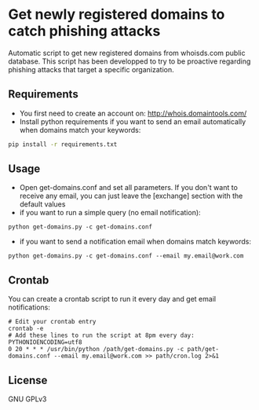 # Get newly registered domains to catch phishing attacks

Automatic script to get new registered domains from whoisds.com public database. This script has been developped to try to be proactive regarding phishing attacks that target a specific organization.

## Requirements

* You first need to create an account on: http://whois.domaintools.com/
* Install python requirements if you want to send an email automatically when domains match your keywords:

```sh
pip install -r requirements.txt
```

## Usage

* Open get-domains.conf and set all parameters. If you don't want to receive any email, you can just leave the [exchange] section with the default values
* if you want to run a simple query (no email notification):
```
python get-domains.py -c get-domains.conf
```

* if you want to send a notification email when domains match keywords: 
```
python get-domains.py -c get-domains.conf --email my.email@work.com
```

## Crontab

You can create a crontab script to run it every day and get email notifications:
```
# Edit your crontab entry
crontab -e
# Add these lines to run the script at 8pm every day:
PYTHONIOENCODING=utf8
0 20 * * * /usr/bin/python /path/get-domains.py -c path/get-domains.conf --email my.email@work.com >> path/cron.log 2>&1
```

## License

GNU GPLv3
